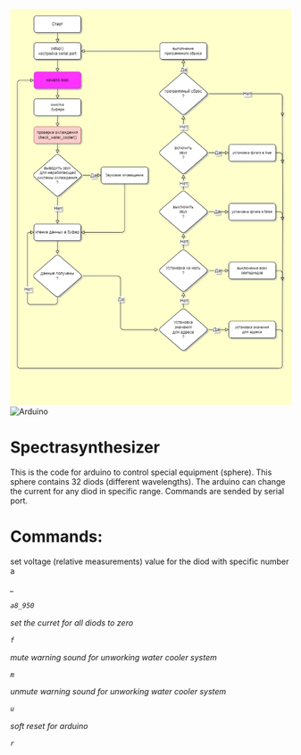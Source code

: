 ![spectrasynthesyser](./spectra_maker_logic.png)
![Arduino](https://img.shields.io/badge/-Arduino-00979D?style=for-the-badge&logo=Arduino&logoColor=white)
# Spectrasynthesizer
This is the code for arduino to control special equipment
(sphere). This sphere contains 32 diods (different wavelengths).
The arduino can change the current for any diod in specific range.
Commands are sended by serial port.

# Commands:
set voltage (relative measurements) value for the diod with specific number
a<address>_<value>
```javascript
a8_950
```
set the curret for all diods to zero
```javascript
f
```
mute warning sound for unworking water cooler system
```javascript
m
```
unmute warning sound for unworking water cooler system
```javascript
u
```
soft reset for arduino
```javascript
r
```